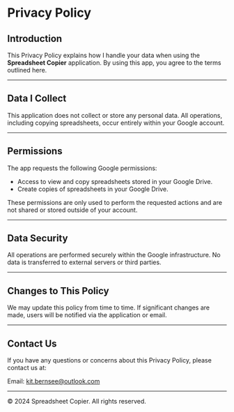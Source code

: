 # Privacy Policy

## Introduction
This Privacy Policy explains how I handle your data when using the **Spreadsheet Copier** application. By using this app, you agree to the terms outlined here.

---

## Data I Collect
This application does not collect or store any personal data. All operations, including copying spreadsheets, occur entirely within your Google account.

---

## Permissions
The app requests the following Google permissions:

- Access to view and copy spreadsheets stored in your Google Drive.
- Create copies of spreadsheets in your Google Drive.

These permissions are only used to perform the requested actions and are not shared or stored outside of your account.

---

## Data Security
All operations are performed securely within the Google infrastructure. No data is transferred to external servers or third parties.

---

## Changes to This Policy
We may update this policy from time to time. If significant changes are made, users will be notified via the application or email.

---

## Contact Us
If you have any questions or concerns about this Privacy Policy, please contact us at:

Email: [kit.bernsee@outlook.com](mailto:kit.bernsee@outlook.com)

---

&copy; 2024 Spreadsheet Copier. All rights reserved.